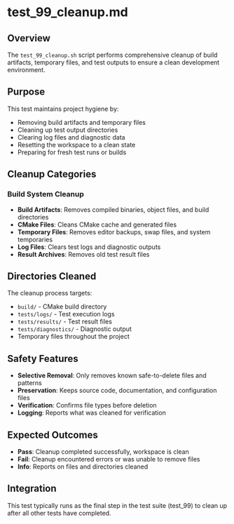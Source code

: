 # test_99_cleanup.md

## Overview

The `test_99_cleanup.sh` script performs comprehensive cleanup of build artifacts, temporary files, and test outputs to ensure a clean development environment.

## Purpose

This test maintains project hygiene by:

- Removing build artifacts and temporary files
- Cleaning up test output directories
- Clearing log files and diagnostic data
- Resetting the workspace to a clean state
- Preparing for fresh test runs or builds

## Cleanup Categories

### Build System Cleanup

- **Build Artifacts**: Removes compiled binaries, object files, and build directories
- **CMake Files**: Cleans CMake cache and generated files
- **Temporary Files**: Removes editor backups, swap files, and system temporaries
- **Log Files**: Clears test logs and diagnostic outputs
- **Result Archives**: Removes old test result files

## Directories Cleaned

The cleanup process targets:

- `build/` - CMake build directory
- `tests/logs/` - Test execution logs
- `tests/results/` - Test result files
- `tests/diagnostics/` - Diagnostic output
- Temporary files throughout the project

## Safety Features

- **Selective Removal**: Only removes known safe-to-delete files and patterns
- **Preservation**: Keeps source code, documentation, and configuration files
- **Verification**: Confirms file types before deletion
- **Logging**: Reports what was cleaned for verification

## Expected Outcomes

- **Pass**: Cleanup completed successfully, workspace is clean
- **Fail**: Cleanup encountered errors or was unable to remove files
- **Info**: Reports on files and directories cleaned

## Integration

This test typically runs as the final step in the test suite (test_99) to clean up after all other tests have completed.